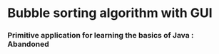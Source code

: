 # Bubble sorting algorithm with GUI
### Primitive application for learning the basics of Java : Abandoned

